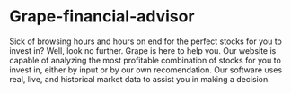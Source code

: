 # Grape-financial-advisor

Sick of browsing hours and hours on end for the perfect stocks for you to invest in? Well, look no further. Grape is here to help you.
Our website is capable of analyzing the most profitable combination of stocks for you to invest in, either by input or by our own recomendation.
Our software uses real, live, and historical market data to assist you in making a decision. 
